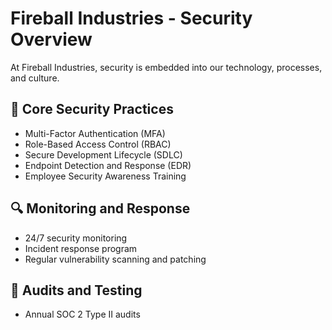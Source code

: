# Fireball Industries - Security Overview

At Fireball Industries, security is embedded into our technology, processes, and culture.

## 🔐 Core Security Practices

- Multi-Factor Authentication (MFA)
- Role-Based Access Control (RBAC)
- Secure Development Lifecycle (SDLC)
- Endpoint Detection and Response (EDR)
- Employee Security Awareness Training

## 🔍 Monitoring and Response

- 24/7 security monitoring
- Incident response program
- Regular vulnerability scanning and patching

## 🧪 Audits and Testing

- Annual SOC 2 Type II audits

